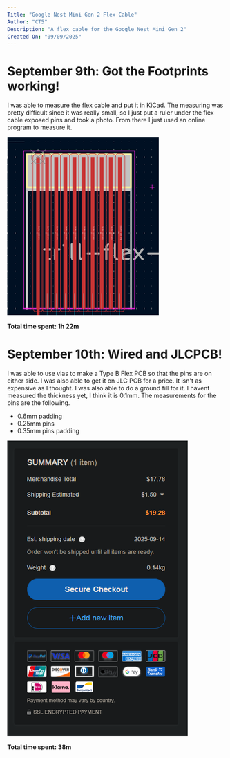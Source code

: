 ```yaml
---
Title: "Google Nest Mini Gen 2 Flex Cable"
Author: "CT5"
Description: "A flex cable for the Google Nest Mini Gen 2"
Created On: "09/09/2025"
---
```


# September 9th: Got the Footprints working!

I was able to measure the flex cable and put it in KiCad. The measuring was pretty difficult since it was really small, so I just put a ruler under the flex cable exposed pins and took a photo. From there I just used an online program to measure it.

![](https://github.com/Cherrytree56567/Google-Nest-Mini-Gen-2-Flex-Cable/raw/main/Demo/1.png?raw=true)

**Total time spent: 1h 22m**

# September 10th: Wired and JLCPCB!

I was able to use vias to make a Type B Flex PCB so that the pins are on either side. I was also able to get it on JLC PCB for a price. It isn't as expensive as I thought. I was also able to do a ground fill for it. I havent measured the thickness yet, I think it is 0.1mm. The measurements for the pins are the following.
 - 0.6mm padding
 - 0.25mm pins
 - 0.35mm pins padding

![](https://github.com/Cherrytree56567/Google-Nest-Mini-Gen-2-Flex-Cable/raw/main/Demo/2.png?raw=true)

**Total time spent: 38m**